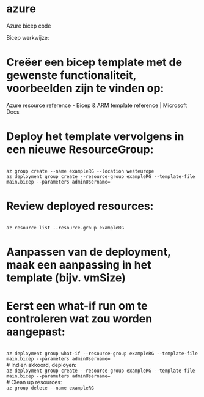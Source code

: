 # azure
Azure bicep code

Bicep werkwijze:
# Creëer een bicep template met de gewenste functionaliteit, voorbeelden zijn te vinden op:
Azure resource reference - Bicep & ARM template reference | Microsoft Docs
# Deploy  het template vervolgens in een nieuwe ResourceGroup:
<code>
az group create --name exampleRG --location westeurope
az deployment group create --resource-group exampleRG --template-file main.bicep --parameters adminUsername=<admin-username>
</code>

# Review deployed resources:
<code>
az resource list --resource-group exampleRG
</code>

# Aanpassen van de deployment, maak een aanpassing in het template (bijv. vmSize)
# Eerst een what-if run om te controleren wat zou worden aangepast:
<code>
az deployment group what-if --resource-group exampleRG --template-file main.bicep --parameters adminUsername=<admin-username>
</code>
# Indien akkoord, deployen:
<code>
az deployment group create --resource-group exampleRG --template-file main.bicep --parameters adminUsername=<admin-username>
</code>
# Clean up resources:
<code>
az group delete --name exampleRG
</code>
